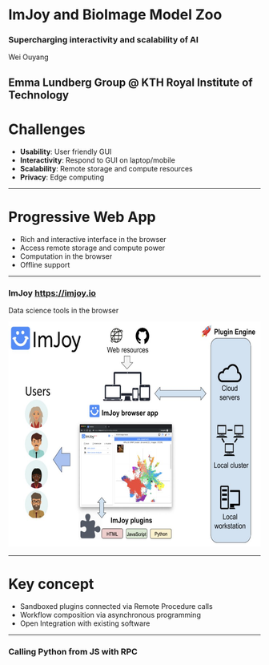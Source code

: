 # ImJoy and BioImage Model Zoo

### Supercharging interactivity and scalability of AI
Wei Ouyang

Emma Lundberg Group @ KTH Royal Institute of Technology
-----
# Challenges

* **Usability**: User friendly GUI
* **Interactivity**: Respond to GUI on laptop/mobile
* **Scalability**: Remote storage and compute resources
* **Privacy**: Edge computing

-----
# Progressive Web App

* Rich and interactive interface in the browser
* Access remote storage and compute power
* Computation in the browser
* Offline support

-----
### ImJoy https://imjoy.io
Data science tools in the browser

<img src="https://raw.githubusercontent.com/imjoy-team/ImJoy/master/docs/assets/imjoy-overview.jpg" style="height: 450px;"></img>


-----
# Key concept
 * Sandboxed plugins connected via Remote Procedure calls
 * Workflow composition via asynchronous programming
 * Open Integration with existing software


-----
<!-- .slide: data-state="demo1" -->
### Calling Python from JS with RPC
<div id="window-1" style="display: inline-block;width: 46%; height: calc(100vh - 200px);"></div>

<div id="window-2" style="display: inline-block;width: 46%; height: calc(100vh - 200px);"></div>

-----

### Open Integration with Web Apps

Create a window via URL and call functions directly

```js
// load the web app via its URL
viewer = await api.createWindow({src: "https://kaibu.org/#/app"})
// call api functions directly via RPC
// add an image layer
await viewer.view_image("https://images.proteinatlas.org/61448/1319_C10_2_blue_red_green.jpg")
// add an annotation layer
await viewer.add_shapes([], {name:"annotation"})
```
<button class="button" onclick="runDemo2()">Run</button>

-----

### A rapid growing list of plugins
 * [ImageJ.JS](https://ij.imjoy.io) <button onclick="api.showDialog({src:'https://ij.imjoy.io'})">Run</button>
 * [File Manager](https://imjoy-team.github.io/elFinder/) <button onclick="api.showDialog({src:'https://imjoy-team.github.io/elFinder/'})">Run</button>
 * Vizarr for visualizing zarr images
 * ITK/VTK Viewer for visualizing 3D volume
 * ImJoy Slides
 * ImJoy Chart Editor

-----

### Visualization with Vizarr

Made by Trevor Manz et. al.
<iframe width="100%" height="500px" src="https://hms-dbmi.github.io/vizarr/?source=https://s3.embassy.ebi.ac.uk/idr/zarr/v0.1/4495402.zarr"  frameborder="0" allowfullscreen></iframe>

-----
<!-- .slide: data-state="demo3" -->
### 3D Visualization with ITK/VTK + Zarr
In collabration with Matt McCormick @ Kitware

<div id="window-4" style="display: inline-block;width: 100%; height: calc(100vh - 250px);"></div>

-----
### Works with Jupyter/Binder and Colab
<button class="button" onclick="api.getPlugin('https://github.com/imjoy-team/imjoy-plugins/blob/master/repository/PixelClassifier.imjoy.html')">Pixel Classifier</button>

-----
### Interactive Annotation in Colab

<iframe width="100%" height="500px" src="https://www.youtube.com/embed/A0DNcN7L5t0" title="YouTube video player" frameborder="0" allow="accelerometer; autoplay; clipboard-write; encrypted-media; gyroscope; picture-in-picture" allowfullscreen></iframe>

-----
### The ImJoy ecosystem

 * Web plugins/apps for UI/web computing
 * Jupyter/Binder for prototyping
 * WIP: ImJoy Engine Cluster for production

-----
### Powering the BioImage Model Zoo
<img style="height:100%;object-fit:contain;background-color: white;"  src="https://docs.google.com/drawings/d/e/2PACX-1vRSNdb6sW-nrTjmHgqwG8sOTdQTjdNjWH0y4DveZwairx_NUKiHg3dm0-0Z7VU4ppFdwSiK2BLn4hKo/pub?w=1732&amp;h=1343">

-----
### BioImage.IO + BioImage Archive
<img style="height:100%;object-fit:contain;" src="https://docs.google.com/drawings/d/e/2PACX-1vQmW38Iws9J6G36cchqaI8BS9RrdBKja7t2Rmn7Qhs9_jXGdVDENyB5Gmm3r8TGpg1uNuJvbd_RxDN5/pub?w=1440&amp;h=1080">


-----
### Acknowledgements
 * ImJoy Team
 * Emma Lundberg Group
 * KTH Royal Institute of Technology
 * Science for Life Laboratory


Follow us on twitter @ImJoyTeam


-----

# Thank You!


<!-- startup script  -->
```javascript execute
const PythonPluginCode = `
<config lang="json">
{
  "name": "PythonPlugin",
  "type": "native-python",
  "version": "0.1.0",
  "description": "[TODO: describe this plugin with one sentence.]",
  "tags": [],
  "ui": "",
  "cover": "",
  "inputs": null,
  "outputs": null,
  "flags": [],
  "icon": "extension",
  "api_version": "0.1.8",
  "env": "",
  "permissions": [],
  "requirements": [],
  "dependencies": []
}
</config>

<script lang="python">
from imjoy import api


class ImJoyPlugin():
    def setup(self):
        api.showMessage('Python plugin initialized')

    def add(self, a, b):
        return a + b

api.export(ImJoyPlugin())
</script>
`

const JSPluginCode = `
<config lang="json">
{
  "name": "JSPlugin",
  "type": "window",
  "tags": [],
  "ui": "",
  "version": "0.1.0",
  "cover": "",
  "description": "[TODO: describe this plugin with one sentence.]",
  "icon": "extension",
  "inputs": null,
  "outputs": null,
  "api_version": "0.1.8",
  "env": "",
  "permissions": [],
  "requirements": [],
  "dependencies": [],
  "defaults": {"w": 20, "h": 10}
}
</config>

<script lang="javascript">
window.callPython = async function(){
    const pythonPlugin = await api.getPlugin('PythonPlugin')
    const result = await pythonPlugin.add(10, 99)
    document.getElementById("result").innerHTML = "10 + 99 =" + result
}

class ImJoyPlugin {
  async setup() {
    api.log('initialized')
  }

  async run(ctx) {
  }
}
api.export(new ImJoyPlugin())
</script>

<window lang="html">
  <div>
    <button class="button" onclick="callPython()"> Calculate in Python</button>
    <h3 id="result"></h3>
  </div>
</window>

<style lang="css">

</style>
`

const ZarrPythonCode = `
<config lang="json">
{
  "name": "ZarrPythonPlugin",
  "type": "native-python",
  "version": "0.1.0",
  "description": "[TODO: describe this plugin with one sentence.]",
  "tags": [],
  "ui": "",
  "cover": "",
  "inputs": null,
  "outputs": null,
  "flags": [],
  "icon": "extension",
  "api_version": "0.1.8",
  "env": "",
  "permissions": [],
  "requirements": ["zarr", "fsspec"],
  "dependencies": []
}
</config>

<script lang="python">
import zarr
from imjoy_rpc import api
from imjoy_rpc import register_default_codecs
from fsspec.implementations.http import HTTPFileSystem
register_default_codecs()

fs = HTTPFileSystem()
http_map = fs.get_mapper("https://openimaging.github.io/demos/multi-scale-chunked-compressed/build/data/medium.zarr")
z_group = zarr.open(http_map, mode='r')

class ImJoyPlugin:
    async def setup(self):
        pass

    async def run(self, ctx):
        viewer = await api.createWindow(
            src="https://kitware.github.io/itk-vtk-viewer/app/",
            name="ITK/VTK Viewer"
        )
        await viewer.setImage(z_group)

api.export(ImJoyPlugin())
</script>
`

Reveal.addEventListener('demo1', async function(){
    await api.createWindow({src: 'https://if.imjoy.io', config: {fold: [1]}, data: {code: PythonPluginCode}, window_id: "window-1"})

    await api.createWindow({src: 'https://if.imjoy.io', config: {fold: [1, 29]}, data: {code: JSPluginCode}, window_id: "window-2"})
})

async function runDemo2(){
 const viewer = await api.showDialog({src: "https://kaibu.org/#/app", name: "Kaibu"})
        await viewer.view_image("https://images.proteinatlas.org/61448/1319_C10_2_blue_red_green.jpg")
        await viewer.add_shapes([], {name:"annotation"})
}

Reveal.addEventListener('demo3', async function(){
    await api.createWindow({src: 'https://if.imjoy.io', fullscreen: true, config: {fold: [2]}, data: {code: ZarrPythonCode}, window_id: "window-4"})
})




```
